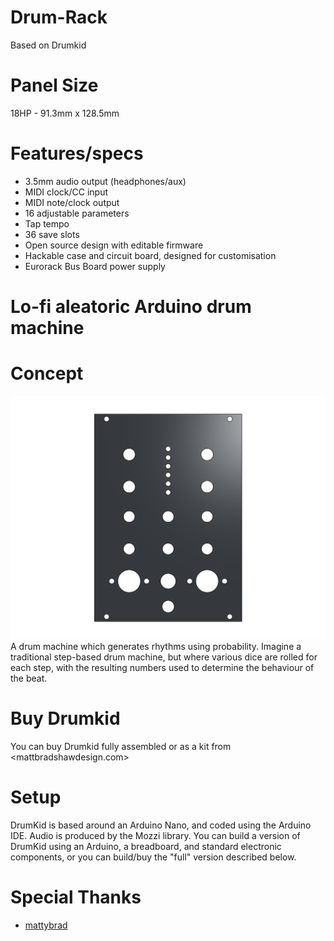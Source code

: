 # Drum-Rack
Based on Drumkid

# Panel Size
18HP - 91.3mm x 128.5mm

# Features/specs
* 3.5mm audio output (headphones/aux)
* MIDI clock/CC input
* MIDI note/clock output
* 16 adjustable parameters
* Tap tempo
* 36 save slots
* Open source design with editable firmware
* Hackable case and circuit board, designed for customisation
* Eurorack Bus Board power supply

# Lo-fi aleatoric Arduino drum machine

# Concept
![image](https://github.com/HanalogInstruments/Drum-Rack/blob/main/Case/V1/Drum_Rack_Panel.png)
A drum machine which generates rhythms using probability. Imagine a traditional step-based drum machine, but where various dice are rolled for each step, with the resulting numbers used to determine the behaviour of the beat.

# Buy Drumkid
You can buy Drumkid fully assembled or as a kit from <mattbradshawdesign.com>

# Setup
DrumKid is based around an Arduino Nano, and coded using the Arduino IDE. Audio is produced by the Mozzi library. You can build a version of DrumKid using an Arduino, a breadboard, and standard electronic components, or you can build/buy the "full" version described below.

# Special Thanks
-   [mattybrad](https://github.com/mattybrad)
